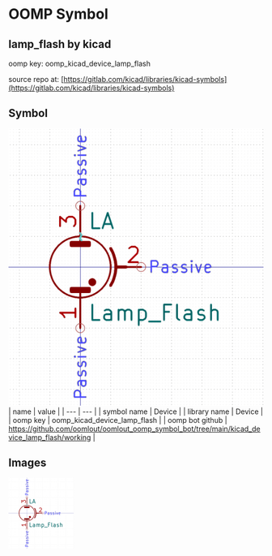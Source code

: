 # OOMP Symbol  
## lamp_flash  by kicad  
  
oomp key: oomp_kicad_device_lamp_flash  
  
source repo at: [https://gitlab.com/kicad/libraries/kicad-symbols](https://gitlab.com/kicad/libraries/kicad-symbols)  
## Symbol  
  
[![working.png](working_600.png)](working.png)  
| name | value | 
| --- | --- | 
| symbol name | Device | 
| library name | Device | 
| oomp key | oomp_kicad_device_lamp_flash | 
| oomp bot github | https://github.com/oomlout/oomlout_oomp_symbol_bot/tree/main/kicad_device_lamp_flash/working | 
## Images  
  
[![working.png](working_140.png)](working.png)  

